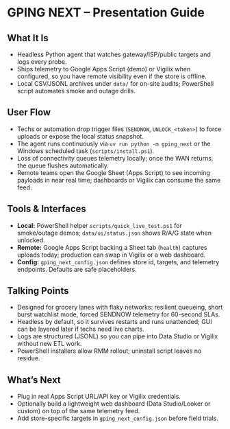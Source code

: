 # GPING NEXT – Presentation Guide

## What It Is
- Headless Python agent that watches gateway/ISP/public targets and logs every probe.
- Ships telemetry to Google Apps Script (demo) or Vigilix when configured, so you have remote visibility even if the store is offline.
- Local CSV/JSONL archives under `data/` for on-site audits; PowerShell script automates smoke and outage drills.

## User Flow
- Techs or automation drop trigger files (`SENDNOW`, `UNLOCK_<token>`) to force uploads or expose the local status snapshot.
- The agent runs continuously via `uv run python -m gping_next` or the Windows scheduled task (`scripts/install.ps1`).
- Loss of connectivity queues telemetry locally; once the WAN returns, the queue flushes automatically.
- Remote teams open the Google Sheet (Apps Script) to see incoming payloads in near real time; dashboards or Vigilix can consume the same feed.

## Tools & Interfaces
- **Local:** PowerShell helper `scripts/quick_live_test.ps1` for smoke/outage demos; `data/ui/status.json` shows R/A/G state when unlocked.
- **Remote:** Google Apps Script backing a Sheet tab (`health`) captures uploads today; production can swap in Vigilix or a web dashboard.
- **Config:** `gping_next_config.json` defines store id, targets, and telemetry endpoints. Defaults are safe placeholders.

## Talking Points
- Designed for grocery lanes with flaky networks: resilient queueing, short burst watchlist mode, forced SENDNOW telemetry for 60-second SLAs.
- Headless by default, so it survives restarts and runs unattended; GUI can be layered later if techs need live charts.
- Logs are structured (JSONL) so you can pipe into Data Studio or Vigilix without new ETL work.
- PowerShell installers allow RMM rollout; uninstall script leaves no residue.

## What’s Next
- Plug in real Apps Script URL/API key or Vigilix credentials.
- Optionally build a lightweight web dashboard (Data Studio/Looker or custom) on top of the same telemetry feed.
- Add store-specific targets in `gping_next_config.json` before field trials.
